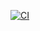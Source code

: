 [![CI](https://github.com/AndersenFred/password_manager/actions/workflows/ci.yaml/badge.svg)](https://github.com/AndersenFred/password_manager/actions/workflows/ci.yaml)
